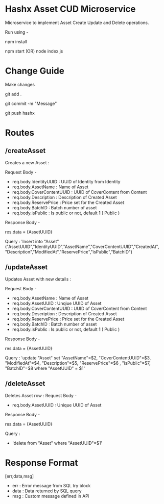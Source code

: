 # Hashx Asset CUD Microservice
Microservice to implement Asset Create Update and Delete operations.

Run using -

npm install

npm start (OR) node index.js

# Change Guide
Make changes

git add .

git commit -m "Message"

git push hashx 

# Routes

## /createAsset

Creates a new Asset :

Request Body - 
 - req.body.IdentityUUID : UUID of Identity from Identity 
 - req.body.AssetName  : Name of Asset
 - req.body.CoverContentUUID : UUID of CoverContent from Content
 - req.body.Description : Description of Created Asset
 - req.body.ReservePrice : Price set for the Created Asset
 - req.body.BatchID : Batch number of asset
 - req.body.isPublic : Is public or not, default 1 ( Public )

Response Body -

res.data = {AssetUUID} 

Query : 
    'Insert into "Asset" ("AssetUUID","IdentityUUID","AssetName","CoverContentUUID","CreatedAt","Description","ModifiedAt","ReservePrice","isPublic","BatchID")

## /updateAsset

Updates  Asset with new details : 

Request Body - 
- req.body.AssetName  : Name of Asset
- req.body.AssetUUID : Unqiue UUID of Asset
- req.body.CoverContentUUID : UUID of CoverContent from Content
- req.body.Description : Description of Created Asset
- req.body.ReservePrice : Price set for the Created Asset
 - req.body.BatchID : Batch number of asset
 - req.body.isPublic : Is public or not, default 1 ( Public )

 
Response Body -

res.data = {AssetUUID} 

 
Query : 
'update "Asset" set "AssetName"=$2, "CoverContentUUID"=$3, "ModifiedAt"=$4, "Description"=$5, "ReservePrice"=$6 , "isPublic"=$7, "BatchID"=$8 where "AssetUUID" = $1'

## /deleteAsset

Deletes Asset row : 
Request Body - 
 - req.body.AssetUUID : Unique UUID of Asset
 

Response Body -

res.data = {AssetUUID} 


Query : 
- 'delete from "Asset" where "AssetUUID"=$1'



# Response Format

[err,data,msg]

 - err : Error message from SQL try block
 - data : Data returned by SQL query
 - msg : Custom message defined in API
